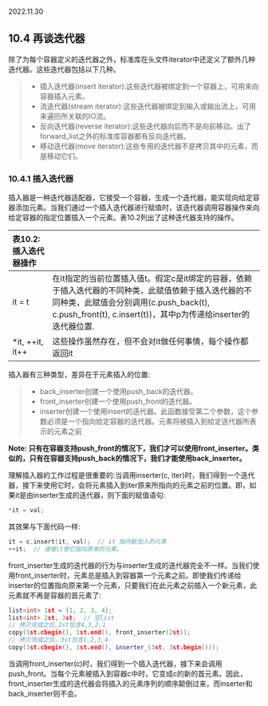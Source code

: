 2022.11.30



## 10.4 再谈迭代器
除了为每个容器定义的迭代器之外，标准库在头文件iterator中还定义了额外几种迭代器。这些迭代器包括以下几种。
> + 插入迭代器(insert iterator):这些迭代器被绑定到一个容器上，可用来向容器插入元素。
> + 流迭代器(stream iterator):这些迭代器被绑定到输入或输出流上，可用来遍历所关联的IO流。
> + 反向迭代器(reverse iterator):这些迭代器向后而不是向前移动。出了forward_list之外的标准库容器都有反向迭代器。
> + 移动迭代器(move iterator):这些专用的迭代器不是拷贝其中的元素，而是移动它们。

### 10.4.1 插入迭代器
插入器是一种迭代器适配器，它接受一个容器，生成一个迭代器，能实现向给定容器添加元素。当我们通过一个插入迭代器进行赋值时，该迭代器调用容器操作来向给定容器的指定位置插入一个元素。表10.2列出了这种迭代器支持的操作。

| **表10.2:插入迭代器操作** |  |
|:- |:- |
| it = t | 在it指定的当前位置插入值t。假定c是it绑定的容器，依赖于插入迭代器的不同种类，此赋值依赖于插入迭代器的不同种类，此赋值会分别调用(c.push_back(t), c.push_front(t), c.insert(t))，其中p为传递给inserter的迭代器位置. |
| *it, ++it, it++ | 这些操作虽然存在，但不会对it做任何事情，每个操作都返回it |

插入器有三种类型，差异在于元素插入的位置:
> + back_inserter创建一个使用push_back的迭代器。
> + front_inserter创建一个使用push_front的迭代器。
> + inserter创建一个使用insert的迭代器。此函数接受第二个参数，这个参数必须是一个指向给定容器的迭代器。元素将被插入到给定迭代器所表示的元素之前

**Note: 只有在容器支持push_front的情况下，我们才可以使用front_inserter。类似的，只有在容器支持push_back的情况下，我们才能使用back_inserter。**

理解插入器的工作过程是很重要的:当调用inserter(c, iter)时，我们得到一个迭代器，接下来使用它时，会将元素插入到iter原来所指向的元素之前的位置。即，如果it是由inserter生成的迭代器，则下面的赋值语句:

```c++
*it = val;
```

其效果与下面代码一样:

```c++
it = c.insert(it, val);  // it 指向新加入的元素
++it;  // 递增it使它指向原来的元素。
```

front_inserter生成的迭代器的行为与inserter生成的迭代器完全不一样。当我们使用front_inserter时，元素总是插入到容器第一个元素之前。即使我们传递给inserter的位置指向原来第一个元素，只要我们在此元素之前插入一个新元素，此元素就不再是容器的首元素了:

```c++
list<int> 1st = {1, 2, 3, 4};
list<int> 2st, 3st;  // 空list
// 拷贝完成之后,2st包含4,3,2,1
copy(1st.cbegin(), 1st.end(), front_inserter(2st));
// 拷贝完成之后，3st包含1,2,3,4
copy(1st.cbegin(), 1st.end(), inserter_(3st, 3st.begin()));
```

当调用front_inserter(c)时，我们得到一个插入迭代器，接下来会调用push_front。当每个元素被插入到容器c中时，它变成c的新的首元素。因此，front_inserter生成的迭代器会将插入的元素序列的顺序颠倒过来，而inserter和back_inserter则不会。

